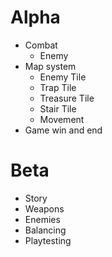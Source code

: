 # Alpha
- Combat
  - Enemy
- Map system
  - Enemy Tile
  - Trap Tile
  - Treasure Tile
  - Stair Tile
  - Movement
- Game win and end

# Beta
- Story
- Weapons
- Enemies
- Balancing
- Playtesting